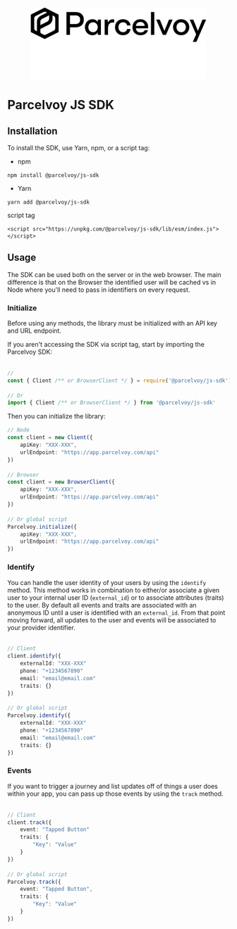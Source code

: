 <p align="center">
  <img width="400" alt="Parcelvoy Logo" src=".github/assets/logo-light.png#gh-light-mode-only" />
  <img width="400" alt="Parcelvoy Logo" src=".github/assets/logo-dark.png#gh-dark-mode-only" />
</p>

# Parcelvoy JS SDK

## Installation
To install the SDK, use Yarn, npm, or a script tag:

- npm
```
npm install @parcelvoy/js-sdk
```

- Yarn
```
yarn add @parcelvoy/js-sdk
```

script tag

```
<script src="https://unpkg.com/@parcelvoy/js-sdk/lib/esm/index.js"></script>
```

## Usage
The SDK can be used both on the server or in the web browser. The main difference is that on the Browser the identified user will be cached vs in Node where you'll need to pass in identifiers on every request.

### Initialize
Before using any methods, the library must be initialized with an API key and URL endpoint.

If you aren't accessing the SDK via script tag, start by importing the Parcelvoy SDK:
```typescript

// 
const { Client /** or BrowserClient */ } = require('@parcelvoy/js-sdk')

// Or
import { Client /** or BrowserClient */ } from '@parcelvoy/js-sdk'
```

Then you can initialize the library:
```typescript
// Node
const client = new Client({
    apiKey: "XXX-XXX",
    urlEndpoint: "https://app.parcelvoy.com/api"
})

// Browser
const client = new BrowserClient({
    apiKey: "XXX-XXX",
    urlEndpoint: "https://app.parcelvoy.com/api"
})

// Or global script
Parcelvoy.initialize({
    apiKey: "XXX-XXX",
    urlEndpoint: "https://app.parcelvoy.com/api"
})
```

### Identify
You can handle the user identity of your users by using the `identify` method. This method works in combination to either/or associate a given user to your internal user ID (`external_id`) or to associate attributes (traits) to the user. By default all events and traits are associated with an anonymous ID until a user is identified with an `external_id`. From that point moving forward, all updates to the user and events will be associated to your provider identifier.
```typescript

// Client
client.identify({
    externalId: "XXX-XXX"
    phone: "+1234567890"
    email: "email@email.com"
    traits: {}
})

// Or global script
Parcelvoy.identify({
    externalId: "XXX-XXX"
    phone: "+1234567890"
    email: "email@email.com"
    traits: {}
})
```

### Events
If you want to trigger a journey and list updates off of things a user does within your app, you can pass up those events by using the `track` method.
```typescript

// Client
client.track({
    event: "Tapped Button"
    traits: {
        "Key": "Value"
    }
})

// Or global script
Parcelvoy.track({
    event: "Tapped Button",
    traits: {
        "Key": "Value"
    }
})
```
